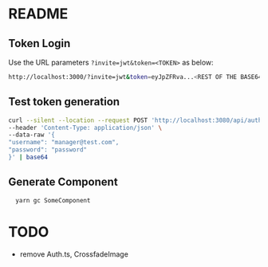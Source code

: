 # README

## Token Login

Use the URL parameters `?invite=jwt&token=<TOKEN>` as below:

```sh
http://localhost:3000/?invite=jwt&token=eyJpZFRva...<REST OF THE BASE64 TOKEN>...WTVXNFJJRk1qbVREYyJ9
```

## Test token generation

```sh
curl --silent --location --request POST 'http://localhost:3080/api/auth/v1/auth/tokens/grant' \
--header 'Content-Type: application/json' \
--data-raw '{
"username": "manager@test.com",
"password": "password"
}' | base64
```

## Generate Component

```
  yarn gc SomeComponent
```

# TODO

- remove Auth.ts, CrossfadeImage